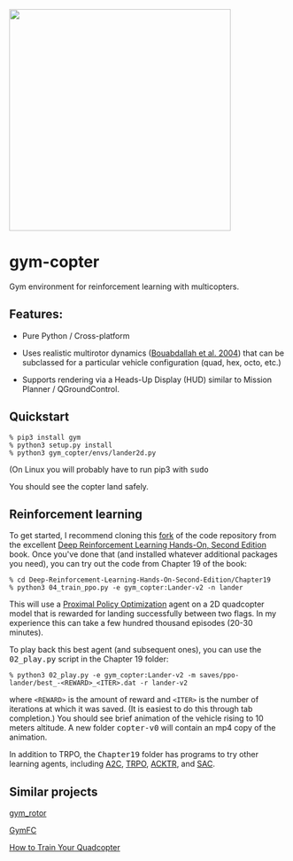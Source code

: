 <img src="media/lander1d.gif" width=400 align="top">

<p>

# gym-copter
Gym environment for reinforcement learning with multicopters.  

## Features:

* Pure Python / Cross-platform

* Uses realistic multirotor dynamics
([Bouabdallah et al. 2004](https://infoscience.epfl.ch/record/97532/files/325.pdf)) that can be
subclassed for a particular vehicle configuration (quad, hex, octo, etc.)

* Supports rendering via a Heads-Up Display (HUD) similar to Mission Planner / QGroundControl.

## Quickstart

```
% pip3 install gym
% python3 setup.py install
% python3 gym_copter/envs/lander2d.py
```
(On Linux you will probably have to run pip3 with <tt>sudo</tt>

You should see the copter land safely.

## Reinforcement learning


To get started, I recommend cloning this
[fork](https://github.com/simondlevy/Deep-Reinforcement-Learning-Hands-On-Second-Edition) 
of the code repository from the excellent
[Deep Reinforcement Learning Hands-On, Second Edition](https://www.amazon.com/Deep-Reinforcement-Learning-Hands-Q-networks-ebook/dp/B076H9VQH6) book.  Once you've done that (and installed whatever additional
packages you need), you can try out the code from Chapter 19 of the book:

```
% cd Deep-Reinforcement-Learning-Hands-On-Second-Edition/Chapter19
% python3 04_train_ppo.py -e gym_copter:Lander-v2 -n lander
```

This will use a [Proximal Policy Optimization](https://arxiv.org/abs/1707.06347) agent on a 2D quadcopter model
that is rewarded for landing successfully between two flags.  In my experience this can take a few hundred thousand
episodes (20-30 minutes).

To play back this best agent (and subsequent ones), you can use the <tt>02\_play.py</tt> script in
the Chapter 19 folder:

```
% python3 02_play.py -e gym_copter:Lander-v2 -m saves/ppo-lander/best_-<REWARD>_<ITER>.dat -r lander-v2
```

where ```<REWARD>``` is the amount of reward and ```<ITER>``` is the number of iterations at which it was saved.
(It is easiest to do this through tab completion.) You should see brief animation of the vehicle rising to
10 meters altitude.  A new folder <tt>copter-v0</tt> will contain an mp4 copy of the animation.

In addition to TRPO, the <tt>Chapter19</tt> folder has programs to try other learning agents, including
[A2C](https://arxiv.org/abs/1506.02438), 
[TRPO](https://arxiv.org/abs/1502.05477), 
[ACKTR](https://arxiv.org/abs/1708.05144), 
and [SAC](https://arxiv.org/abs/1801.01290).

## Similar projects

[gym\_rotor](https://github.com/inkyusa/gym_rotor)

[GymFC](https://github.com/wil3/gymfc)

[How to Train Your Quadcopter](https://towardsdatascience.com/how-to-train-your-quadcopter-adventures-in-machine-learning-algorithms-e6ee5033fd61)
